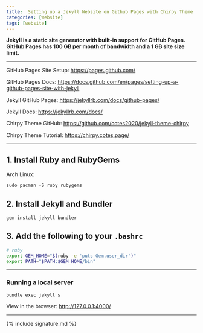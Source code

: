 ```yaml
---
title:  Setting up a Jekyll Website on Github Pages with Chirpy Theme
categories: [Website]
tags: [website]
---
```


**Jekyll is a static site generator with built-in support for GitHub Pages. GitHub Pages has 100 GB per month of bandwidth and a 1 GB site size limit.**

---

GitHub Pages Site Setup:
<a href="https://pages.github.com/" target="_blank">https://pages.github.com/</a>

GitHub Pages Docs:
<a href="https://docs.github.com/en/pages/setting-up-a-github-pages-site-with-jekyll" target="_blank">https://docs.github.com/en/pages/setting-up-a-github-pages-site-with-jekyll</a>

Jekyll GitHub Pages:
<a href="https://jekyllrb.com/docs/github-pages/" target="_blank">https://jekyllrb.com/docs/github-pages/</a>

Jekyll Docs:
<a href="https://jekyllrb.com/docs/" target="_blank">https://jekyllrb.com/docs/</a>

Chirpy Theme GitHub: 
<a href="https://github.com/cotes2020/jekyll-theme-chirpy" target="_blank">https://github.com/cotes2020/jekyll-theme-chirpy</a>

Chirpy Theme Tutorial: 
<a href="https://chirpy.cotes.page/" target="_blank">https://chirpy.cotes.page/</a>

---

## 1. Install Ruby and RubyGems

Arch Linux:
```terminal
sudo pacman -S ruby rubygems
```
## 2. Install Jekyll and Bundler

```terminal
gem install jekyll bundler
```
## 3. Add the following to your `.bashrc`

```sh
# ruby
export GEM_HOME="$(ruby -e 'puts Gem.user_dir')"
export PATH="$PATH:$GEM_HOME/bin"
```
---

### Running a local server

```terminal
bundle exec jekyll s
```

View in the browser:
<a href="http://127.0.0.1:4000/" target="_blank">http://127.0.0.1:4000/</a>

---

{% include signature.md %}
